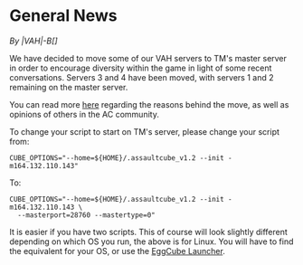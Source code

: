 # General News

*By |VAH|-B[]*

We have decided to move some of our VAH servers to TM's master server in order
to encourage diversity within the game in light of some recent conversations.
Servers 3 and 4 have been moved, with servers 1 and 2 remaining on the master
server.

You can read more
[here](https://forum.cubers.net/thread-8875-post-172952.html#pid172952)
regarding the reasons behind the move, as well as opinions of others in the AC
community.

To change your script to start on TM's server, please change your script from:

    CUBE_OPTIONS="--home=${HOME}/.assaultcube_v1.2 --init -m164.132.110.143"

To:

    CUBE_OPTIONS="--home=${HOME}/.assaultcube_v1.2 --init -m164.132.110.143 \
      --masterport=28760 --mastertype=0"

It is easier if you have two scripts. This of course will look slightly
different depending on which OS you run, the above is for Linux. You will have
to find the equivalent for your OS, or use the
[EggCube Launcher](https://bitbucket.org/iguanameow/assaultcube_launcher).
